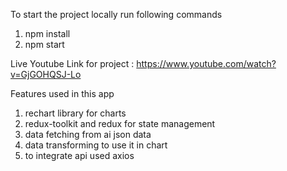 To start the project locally run following commands

1.  npm install
2.  npm start

Live Youtube Link for project : https://www.youtube.com/watch?v=GjGOHQSJ-Lo

Features used in this app

1.  rechart library for charts
2.  redux-toolkit and redux for state management
3.  data fetching from ai json data
4.  data transforming to use it in chart
5.  to integrate api used axios
